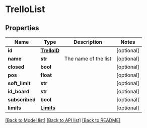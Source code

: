 # TrelloList

## Properties
Name | Type | Description | Notes
------------ | ------------- | ------------- | -------------
**id** | [**TrelloID**](TrelloID.md) |  | [optional] 
**name** | **str** | The name of the list | [optional] 
**closed** | **bool** |  | [optional] 
**pos** | **float** |  | [optional] 
**soft_limit** | **str** |  | [optional] 
**id_board** | **str** |  | [optional] 
**subscribed** | **bool** |  | [optional] 
**limits** | [**Limits**](Limits.md) |  | [optional] 

[[Back to Model list]](../README.md#documentation-for-models) [[Back to API list]](../README.md#documentation-for-api-endpoints) [[Back to README]](../README.md)

